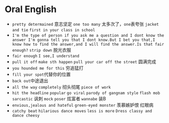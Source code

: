 Oral English
============
+ ``pretty determained`` 意志坚定 ``one too many`` 太多次了，``one``表夸张 ``jacket and tie`` ``first in your class in school``
+ ``I'm the type of person if you ask me a question and I dont know the answer I'm gonna tell you that I dont know.But I bet you that,I know how to find the answer,and I will find the answer.Is that fair enough?`` ``strip down`` 脱光衣服
+ ``fair enough`` ``I see,I understand``
+ ``pull it off`` ``make sth happen`` ``pull your car off the street``  圆满完成
+ ``you hounded me for this`` 穷追猛打
+ ``fill your spot``代替你的位置
+ ``back out``中途退出
+ ``all the way`` ``completely`` 彻头彻尾 ``piece of work``
+ ``hit the headline`` ``popular`` ``go viral`` ``parody of gangnam style`` ``flash mob`` ``sarcastic`` 讽刺 ``mock`` ``poser`` 炫富者 ``wannabe`` 装B
+ ``envious,jealous and hateful`` ``green-eyed monster`` 羡慕嫉妒恨 红眼病
+ ``catchy beat`` ``hilarious dance moves`` ``less is more`` ``Dress classy and dance cheesy``
